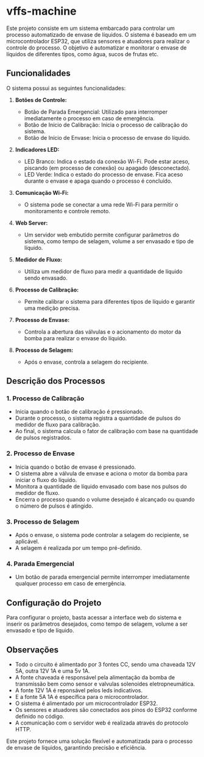 ﻿# vffs-machine
Este projeto consiste em um sistema embarcado para controlar um processo automatizado de envase de líquidos. O sistema é baseado em um microcontrolador ESP32, que utiliza sensores e atuadores para realizar o controle do processo. O objetivo é automatizar e monitorar o envase de líquidos de diferentes tipos, como água, sucos de frutas etc.

## Funcionalidades
O sistema possui as seguintes funcionalidades:

1. **Botões de Controle:**
    - Botão de Parada Emergencial: Utilizado para interromper imediatamente o processo em caso de emergência.
    - Botão de Início de Calibração: Inicia o processo de calibração do sistema.
    - Botão de Início de Envase: Inicia o processo de envase do líquido.

2. **Indicadores LED:**
    - LED Branco: Indica o estado da conexão Wi-Fi. Pode estar aceso, piscando (em processo de conexão) ou apagado (desconectado).
    - LED Verde: Indica o estado do processo de envase. Fica aceso durante o envase e apaga quando o processo é concluído.

3. **Comunicação Wi-Fi:**
    - O sistema pode se conectar a uma rede Wi-Fi para permitir o monitoramento e controle remoto.

4. **Web Server:**
    - Um servidor web embutido permite configurar parâmetros do sistema, como tempo de selagem, volume a ser envasado e tipo de líquido.

5. **Medidor de Fluxo:**
    - Utiliza um medidor de fluxo para medir a quantidade de líquido sendo envasado.

6. **Processo de Calibração:**
    - Permite calibrar o sistema para diferentes tipos de líquido e garantir uma medição precisa.

7. **Processo de Envase:**
    - Controla a abertura das válvulas e o acionamento do motor da bomba para realizar o envase do líquido.

8. **Processo de Selagem:**
    - Após o envase, controla a selagem do recipiente.

## Descrição dos Processos

### 1. Processo de Calibração
- Inicia quando o botão de calibração é pressionado.
- Durante o processo, o sistema registra a quantidade de pulsos do medidor de fluxo para calibração.
- Ao final, o sistema calcula o fator de calibração com base na quantidade de pulsos registrados.

### 2. Processo de Envase
- Inicia quando o botão de envase é pressionado.
- O sistema abre a válvula de envase e aciona o motor da bomba para iniciar o fluxo do líquido.
- Monitora a quantidade de líquido envasado com base nos pulsos do medidor de fluxo.
- Encerra o processo quando o volume desejado é alcançado ou quando o número de pulsos é atingido.

### 3. Processo de Selagem
- Após o envase, o sistema pode controlar a selagem do recipiente, se aplicável.
- A selagem é realizada por um tempo pré-definido.

### 4. Parada Emergencial
- Um botão de parada emergencial permite interromper imediatamente qualquer processo em caso de emergência.

## Configuração do Projeto
Para configurar o projeto, basta acessar a interface web do sistema e inserir os parâmetros desejados, como tempo de selagem, volume a ser envasado e tipo de líquido.

## Observações
- Todo o circuito é alimentado por 3 fontes CC, sendo uma chaveada 12V 5A, outra 12V 1A e uma 5v 1A.
- A fonte chaveada é responsável pela alimentação da bomba de transmissão bem como sensor e valvulas solenoides eletropneumática.
- A fonte 12V 1A é reponsável pelos leds indicativos.
- E a fonte 5A 1A é específica para o microcontrolador.
- O sistema é alimentado por um microcontrolador ESP32.
- Os sensores e atuadores são conectados aos pinos do ESP32 conforme definido no código.
- A comunicação com o servidor web é realizada através do protocolo HTTP.

Este projeto fornece uma solução flexível e automatizada para o processo de envase de líquidos, garantindo precisão e eficiência.
